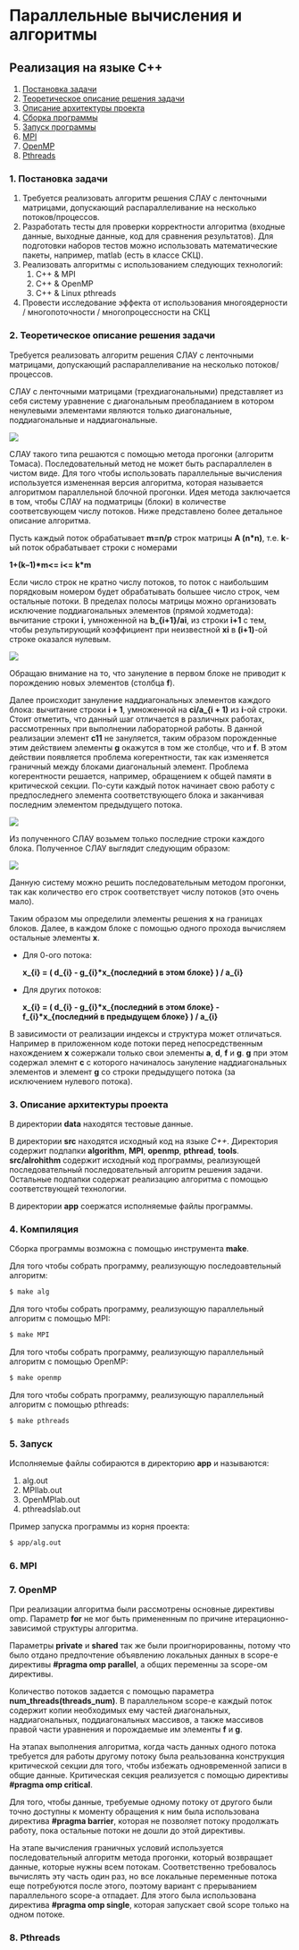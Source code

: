 # Параллельные вычисления и алгоритмы
## Реализация на языке C++

1. [ Постановка задачи ](#task)
2. [ Теоретическое описание решения задачи ](#theory)
3. [ Описание архитектуры проекта ](#arch)
4. [ Сборка программы ](#compile)
5. [ Запуск программы ](#run)
6. [ MPI ](#MPI)
7. [ OpenMP ](#OpenMP)
8. [ Pthreads ](#pthreads)

<a name="task"></a>
### 1. Постановка задачи

1. Требуется реализовать алгоритм решения СЛАУ с ленточными матрицами, допускающий распараллеливание на несколько потоков/процессов.
2. Разработать тесты для проверки корректности алгоритма (входные данные, выходные данные, код для сравнения результатов). Для подготовки наборов тестов можно использовать математические пакеты, например, matlab (есть в классе СКЦ).
3. Реализовать алгоритмы с использованием следующих технологий:
    1. С++ & MPI
    2. С++ & OpenMP
    3. C++ & Linux pthreads
4. Провести исследование эффекта от использования многоядерности / многопоточности / многопроцессности на СКЦ

<a name="theory"></a>
### 2. Теоретическое описание решения задачи

Требуется реализовать алгоритм решения СЛАУ с ленточными матрицами, допускающий распараллеливание на несколько потоков/процессов.

СЛАУ с ленточными матрицами (трехдиагональными) представляет из себя систему уравнение с диагональным преобладанием в котором ненулевыми элементами являются только диагональные, поддиагональные и наддиагональные.

![](./data/pic_for_report/TridiagonalSLE.jpg)

СЛАУ такого типа решаются с помощью метода прогонки (алгоритм Томаса). Последовательный метод не может быть распараллелен в чистом виде. Для того чтобы использовать параллельные вычисления используется измененная версия алгоритма, которая называется алгоритмом параллельной блочной прогонки. Идея метода заключается в том, чтобы СЛАУ на подматрицы (блоки) в количестве соответсвующем числу потоков. Ниже представлено более детальное описание алгоритма.

Пусть каждый поток обрабатывает **m=n/p** строк матрицы **A (n\*n)**, т.е. **k**-ый поток обрабатывает строки с номерами 

**1+(k–1)\*m<= i<= k\*m**
 
Если число строк не кратно числу потоков, то поток с наибольшим порядковым номером будет обрабатывать большее число строк, чем остальные потоки. В пределах полосы матрицы можно организовать исключение поддиагональных элементов (прямой ходметода): вычитание строки **i**, умноженной на **b_{i+1}/ai**, из строки **i+1** с тем, чтобы результирующий коэффициент при неизвестной **xi** в **(i+1)**-ой строке оказался нулевым.

![](./data/pic_for_report/b_erase.png)

Обращаю внимание на то, что зануление в первом блоке не приводит к порождению новых элементов (столбца **f**).

Далее происходит зануление наддиагональных элементов каждого блока: вычитание строки **i + 1**, умноженной на **сi/a_{i + 1)** из **i**-ой строки. Стоит отметить, что данный шаг отличается в различных работах, рассмотренных при выполнении лабораторной работы. В данной реализации элемент **c11** не зануляется, таким образом порожденные этим действием элементы **g** окажутся в том же столбце, что и **f**. В этом действии появляется проблема когерентности, так как изменяется граничный между блоками диагональный элемент. Проблема когерентности решается, например, обращением к общей памяти в критической секции. По-сути каждый поток начинает свою работу с предпоследнего элемента соответствующего блока и заканчивая последним элементом предыдущего потока.

![](./data/pic_for_report/c_erase.png)

Из полученного СЛАУ возьмем только последние строки каждого блока. Полученное СЛАУ выглядит следующим образом:

![](./data/pic_for_report/bound.png)

Данную систему можно решить последовательным методом прогонки, так как количество его строк соответствует числу потоков (это очень мало).

Таким образом мы определили элементы решения **x** на границах блоков. Далее, в каждом блоке с помощью одного прохода вычисляем остальные элементы **x**.

- Для 0-ого потока: 
  
    **x_{i} = ( d_{i} - g_{i}\*x_{последний в этом блоке} ) / a_{i}**

- Для других потоков:
 
    **x_{i} = ( d_{i} - g_{i}\*x_{последний в этом блоке} - f_{i}\*x_{последний в предыдущем блоке} ) / a_{i}**

В зависимости от реализации индексы и структура может отличаться. Например в приложенном коде потоки перед непосредственным нахождением **x** сожержали только свои элементы **a**, **d**, **f** и **g**. **g** при этом содержал элемнт **c** с которого начиналось зануление наддиагональных элементов и элемент **g** со строки предыдущего потока (за исключением нулевого потока). 

<a name="arch"></a>
### 3. Описание архитектуры проекта

В директории **data** находятся тестовые данные.

В директории **src** находятся исходный код на языке *C++*. Директория содержит подпапки **algorithm**, **MPI**, **openmp**, **pthread**, **tools**. **src/alrohithm** содержит исходный код программы, реализующей последовательный последовательный алгоритм решения задачи. Остальные подпапки содержат реализацию алгоритма с помощью соответствующей технологии.

В директории **app** соержатся исполняемые файлы программы.

<a name="compile"></a>
### 4. Компиляция

Сборка программы возможна с помощью инструмента **make**.

Для того чтобы собрать программу, реализующую последоавтельный алгоритм:
```bash
$ make alg
```

Для того чтобы собрать программу, реализующую параллельный алгоритм с помощью MPI:
```bash
$ make MPI
```

Для того чтобы собрать программу, реализующую параллельный алгоритм с помощью OpenMP:
```bash
$ make openmp
```

Для того чтобы собрать программу, реализующую параллельный алгоритм с помощью pthreads:
```bash
$ make pthreads
```

<a name="run"></a>
### 5. Запуск

Исполняемые файлы собираются в директорию **app** и называются:
1. alg.out
2. MPIlab.out
3. OpenMPlab.out
4. pthreadslab.out

Пример запуска программы из корня проекта:
```bash
$ app/alg.out
```

<a name="MPI"></a>
### 6. MPI

<a name="OpenMP"></a>
### 7. OpenMP

При реализации алгоритма были рассмотрены основные директивы omp. Параметр **for** не мог быть примененным по причине итерационно-зависимой структуры алгоритма.

Параметры **private** и **shared** так же были проигнорированны, потому что было отдано предпочтение объявлению локальных данных в scope-e директивы **#pragma omp parallel**, а общих переменны за scope-ом директивы. 

Количество потоков задается с помощью параметра **num_threads(threads_num)**. В параллельном scope-е каждый поток содержит копии необходимых ему частей диагональных, наддиагональных, поддиагональных массивов, а также массивов правой части уравнения и порождаемые им элементы **f** и **g**.

На этапах выполнения алгоритма, когда часть данных одного потока требуется для работы другому потоку была реальзованна конструкция критической секции для того, чтобы избежать одновременной записи в общие данные. Критическая секция реализуется с помощью директивы **#pragma omp critical**.

Для того, чтобы данные, требуемые одному потоку от другого были точно доступны к моменту обращения к ним была использована директива **#pragma barrier**, которая не позволяет потоку продолжать работу, пока остальные потоки не дошли до этой директивы.

На этапе вычисления граничных условий используется последовательный алгоритм метода прогонки, который возвращает данные, которые нужны всем потокам. Соответственно требовалось вычислять эту часть один раз, но все локальные переменные потока еще потребуются после этого, поэтому вариант с прерыванием параллельного scope-а отпадает. Для этого была использована директива **#pragma omp single**, которая запускает свой scope только на одном потоке.


<a name="pthreads"></a>
### 8. Pthreads